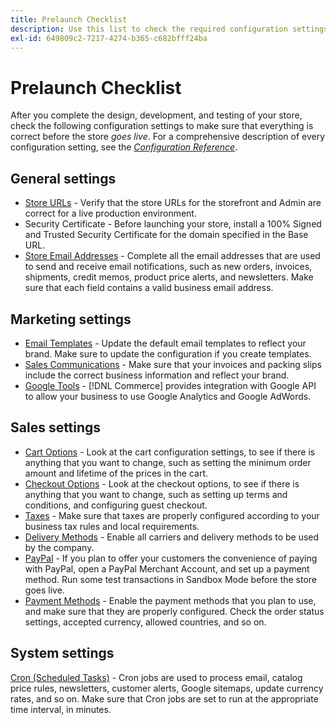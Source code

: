 ```yaml
---
title: Prelaunch Checklist
description: Use this list to check the required configuration settings to make sure that everything is correct before your store goes to production.
exl-id: 649809c2-7217-4274-b365-c682bfff24ba
---
```

# Prelaunch Checklist

After you complete the design, development, and testing of your store, check the following configuration settings to make sure that everything is correct before the store _goes live_. For a comprehensive description of every configuration setting, see the [_Configuration Reference_](../configuration-reference/guide-overview.md).

## General settings

- [Store URLs](../stores-purchase/store-urls.md) - Verify that the store URLs for the storefront and Admin are correct for a live production environment.
- Security Certificate - Before launching your store, install a 100% Signed and Trusted Security Certificate for the domain specified in the Base URL.
- [Store Email Addresses](../getting-started/store-details.md#store-email-addresses) - Complete all the email addresses that are used to send and receive email notifications, such as new orders, invoices, shipments, credit memos, product price alerts, and newsletters. Make sure that each field contains a valid business email address.

## Marketing settings

- [Email Templates](../systems/email-templates.md) - Update the default email templates to reflect your brand. Make sure to update the configuration if you create templates.
- [Sales Communications](../stores-purchase/introduction.md#order-management-and-operations) - Make sure that your invoices and packing slips include the correct business information and reflect your brand.
- [Google Tools](../merchandising-promotions/google-tools.md) - [!DNL Commerce] provides integration with Google API to allow your business to use Google Analytics and Google AdWords.

## Sales settings

- [Cart Options](../stores-purchase/cart-configuration.md) - Look at the cart configuration settings, to see if there is anything that you want to change, such as setting the minimum order amount and lifetime of the prices in the cart.
- [Checkout Options](../stores-purchase/checkout-process.md#checkout-options) - Look at the checkout options, to see if there is anything that you want to change, such as setting up terms and conditions, and configuring guest checkout.
- [Taxes](../stores-purchase/taxes.md) - Make sure that taxes are properly configured according to your business tax rules and local requirements.
- [Delivery Methods](../stores-purchase/delivery.md) - Enable all carriers and delivery methods to be used by the company.
- [PayPal](../stores-purchase/paypal.md) - If you plan to offer your customers the convenience of paying with PayPal, open a PayPal Merchant Account, and set up a payment method. Run some test transactions in Sandbox Mode before the store goes live.
- [Payment Methods](../stores-purchase/payments.md) - Enable the payment methods that you plan to use, and make sure that they are properly configured. Check the order status settings, accepted currency, allowed countries, and so on.

## System settings

[Cron (Scheduled Tasks)](../systems/cron.md) - Cron jobs are used to process email, catalog price rules, newsletters, customer alerts, Google sitemaps, update currency rates, and so on. Make sure that Cron jobs are set to run at the appropriate time interval, in minutes.
